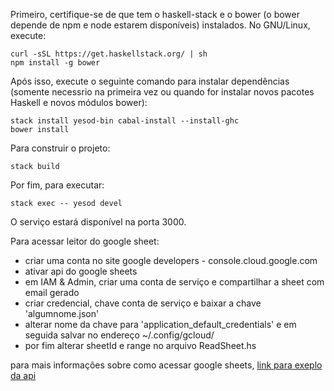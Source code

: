Primeiro, certifique-se de que tem o haskell-stack e o bower (o bower depende de npm e node estarem disponíveis) instalados. No GNU/Linux, execute:
```
curl -sSL https://get.haskellstack.org/ | sh
npm install -g bower
```

Após isso, execute o seguinte comando para instalar dependências (somente necessrio na primeira vez ou quando for instalar novos pacotes Haskell e novos módulos bower):
```
stack install yesod-bin cabal-install --install-ghc
bower install
```
Para construir o projeto:
```
stack build
```

Por fim, para executar:
```
stack exec -- yesod devel
```

O serviço estará disponível na porta 3000.

Para acessar leitor do google sheet:
- criar uma conta no site google developers - console.cloud.google.com
- ativar api do google sheets
- em IAM & Admin, criar uma conta de serviço e compartilhar a sheet com email gerado
- criar credencial, chave conta de serviço e baixar a chave 'algumnome.json'
- alterar nome da chave para 'application_default_credentials' e em seguida salvar no endereço ~/.config/gcloud/
- por fim alterar sheetId e range no arquivo ReadSheet.hs

para mais informações sobre como acessar google sheets, [link para exeplo da api](https://github.com/brendanhay/gogol/blob/develop/examples/src/Example/Sheets.hs)
